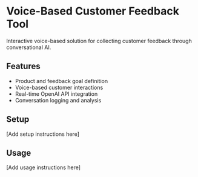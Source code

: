 # Voice-Based Customer Feedback Tool

Interactive voice-based solution for collecting customer feedback through conversational AI.

## Features

- Product and feedback goal definition
- Voice-based customer interactions
- Real-time OpenAI API integration
- Conversation logging and analysis

## Setup

[Add setup instructions here]

## Usage

[Add usage instructions here]
